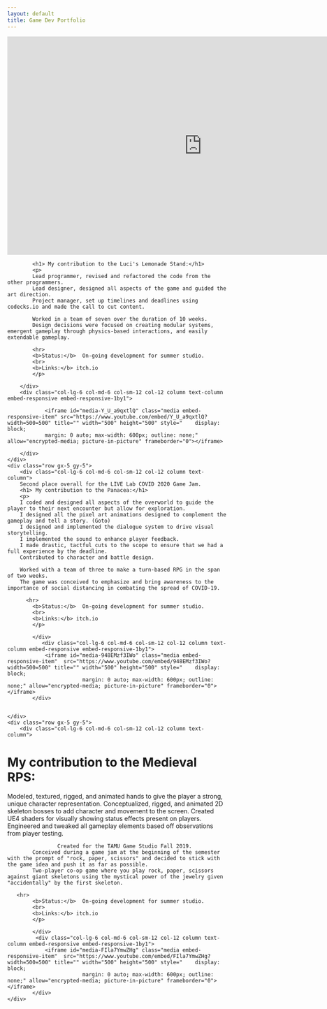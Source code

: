 ```yaml
---
layout: default
title: Game Dev Portfolio
---
```

  <div class="embed-responsive embed-responsive-1by1">
<iframe id="media-XgL42c2crBM" class="media embed-responsive-item" src="https://www.youtube.com/embed/XgL42c2crBM?width=889=500" title="" width="889" height="500" style="    display: block;
    margin: 0 auto; max-width: 889px; outline: none;" allow="encrypted-media; picture-in-picture" frameborder="0"></iframe>
</div>
<div class="container-fluid">
    <div class="row gx-5 gy-5">
        <div class="col-lg-6 col-md-6 col-sm-12 col-12 column text-column">

            <h1> My contribution to the Luci's Lemonade Stand:</h1>
            <p>
            Lead programmer, revised and refactored the code from the other programmers.
            Lead designer, designed all aspects of the game and guided the art direction.
            Project manager, set up timelines and deadlines using codecks.io and made the call to cut content.

            Worked in a team of seven over the duration of 10 weeks.
            Design decisions were focused on creating modular systems, emergent gameplay through physics-based interactions, and easily extendable gameplay.

            <hr>
            <b>Status:</b>  On-going development for summer studio.
            <br>
            <b>Links:</b> itch.io
            </p>

        </div>
        <div class="col-lg-6 col-md-6 col-sm-12 col-12 column text-column embed-responsive embed-responsive-1by1">

                <iframe id="media-Y_U_a9qxtlQ" class="media embed-responsive-item" src="https://www.youtube.com/embed/Y_U_a9qxtlQ?width=500=500" title="" width="500" height="500" style="    display: block;
                margin: 0 auto; max-width: 600px; outline: none;" allow="encrypted-media; picture-in-picture" frameborder="0"></iframe>

        </div>
    </div>
    <div class="row gx-5 gy-5">            
        <div class="col-lg-6 col-md-6 col-sm-12 col-12 column text-column">
        Second place overall for the LIVE Lab COVID 2020 Game Jam.
        <h1> My contribution to the Panacea:</h1>
        <p>
        I coded and designed all aspects of the overworld to guide the player to their next encounter but allow for exploration. 
        I designed all the pixel art animations designed to complement the gameplay and tell a story. (Goto)
        I designed and implemented the dialogue system to drive visual storytelling. 
        I implemented the sound to enhance player feedback. ​
        I made drastic, tactful cuts to the scope to ensure that we had a full experience by the deadline.
        Contributed to character and battle design.

        Worked with a team of three to make a turn-based RPG in the span of two weeks. 
        The game was conceived to emphasize and bring awareness to the importance of social distancing in combating the spread of COVID-19.

          <hr>
            <b>Status:</b>  On-going development for summer studio.
            <br>
            <b>Links:</b> itch.io
            </p>
                
            </div>
               <div class="col-lg-6 col-md-6 col-sm-12 col-12 column text-column embed-responsive embed-responsive-1by1">
                <iframe id="media-948EMzf3IWo" class="media embed-responsive-item"  src="https://www.youtube.com/embed/948EMzf3IWo?width=500=500" title="" width="500" height="500" style="    display: block;
                            margin: 0 auto; max-width: 600px; outline: none;" allow="encrypted-media; picture-in-picture" frameborder="0"></iframe>
            </div>

        
    </div>
    <div class="row gx-5 gy-5">
        <div class="col-lg-6 col-md-6 col-sm-12 col-12 column text-column">
 <h1> My contribution to the Medieval RPS:</h1>
         <p>
            Modeled, textured, rigged, and animated hands to give the player a strong, unique character representation. 
            Conceptualized, rigged, and animated 2D skeleton bosses to add character and movement to the screen.
            Created UE4 shaders for visually showing status effects present on players.
            Engineered and tweaked all gameplay elements based off observations from player testing.​ 

                    Created for the TAMU Game Studio Fall 2019.
            Conceived during a game jam at the beginning of the semester with the prompt of "rock, paper, scissors" and decided to stick with the game idea and push it as far as possible.
            Two-player co-op game where you play rock, paper, scissors against giant skeletons using the mystical power of the jewelry given "accidentally" by the first skeleton. 
     
       <hr>
            <b>Status:</b>  On-going development for summer studio.
            <br>
            <b>Links:</b> itch.io
            </p>
                
            </div>
             <div class="col-lg-6 col-md-6 col-sm-12 col-12 column text-column embed-responsive embed-responsive-1by1">
                <iframe id="media-FIla7YmwZHg" class="media embed-responsive-item"  src="https://www.youtube.com/embed/FIla7YmwZHg?width=500=500" title="" width="500" height="500" style="    display: block;
                            margin: 0 auto; max-width: 600px; outline: none;" allow="encrypted-media; picture-in-picture" frameborder="0"></iframe>
            </div>
    </div>
</div>


    ​